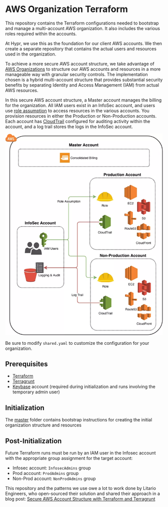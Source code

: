 # AWS Organization Terraform

This repository contains the Terraform configurations needed to bootstrap and manage a multi-account AWS organization. It also includes the various roles required within the accounts.

At Hypr, we use this as the foundation for our client AWS accounts. We then create a separate repository that contains the actual users and resources used in the organization.

To achieve a more secure AWS account structure, we take advantage of [AWS Organizations](https://aws.amazon.com/organizations) to structure our AWS accounts and resources in a more manageable way with granular security controls. The implementation chosen is a hybrid multi-account structure that provides substantial security benefits by separating Identity and Access Management (IAM) from actual AWS resources.

In this secure AWS account structure, a Master account manages the billing for the organization. All IAM users exist in an InfoSec account, and users use [role assumption](https://docs.aws.amazon.com/IAM/latest/UserGuide/id_roles.html) to access resources in the various accounts. You provision resources in either the Production or Non-Production accounts. Each account has [CloudTrail](https://aws.amazon.com/cloudtrail/) configured for auditing activity within the account, and a log trail stores the logs in the InfoSec account.

![AWSAccountsStructure](./assets/aws_accounts_structure.webp)

Be sure to modify `shared.yaml` to customize the configuration for your organization.

## Prerequisites

- [Terraform](https://www.terraform.io/)
- [Terragrunt](https://github.com/gruntwork-io/terragrunt)
- [Keybase](https://keybase.io) account (required during initialization and runs involving the temporary admin user)

## Initialization

The [master](master) folder contains bootstrap instructions for creating the initial organization structure and resources

## Post-Initialization

Future Terraform runs must be run by an IAM user in the Infosec account with the appropriate group assignment for the target account:

- Infosec account: `InfosecAdmins` group
- Prod account: `ProdAdmins` group
- Non-Prod account: `NonProdAdmins` group

This repository and the patterns we use owe a lot to work done by Litario Engineers, who open-sourced their solution and shared their approach in a blog post: [Secure AWS Account Structure with Terraform and Terragrunt](https://www.liatrio.com/blog/secure-aws-account-structure-with-terraform-and-terragrunt)
